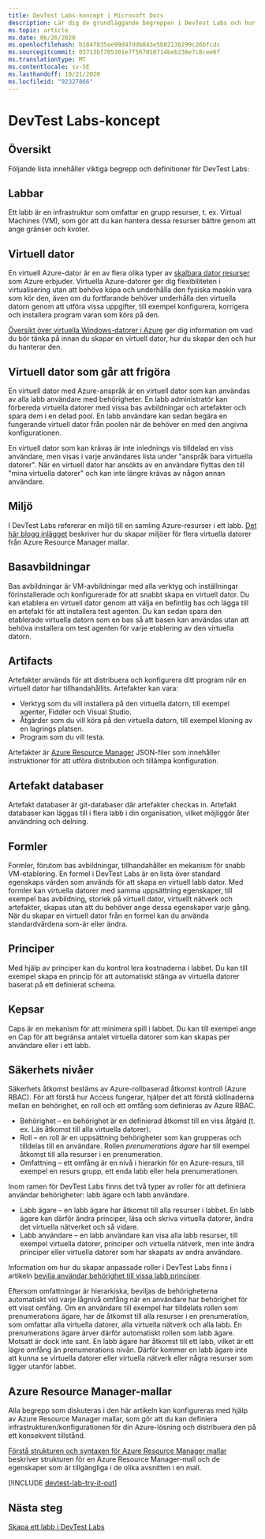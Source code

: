 ```yaml
---
title: DevTest Labs-koncept | Microsoft Docs
description: Lär dig de grundläggande begreppen i DevTest Labs och hur det kan göra det enkelt att skapa, hantera och övervaka virtuella Azure-datorer
ms.topic: article
ms.date: 06/26/2020
ms.openlocfilehash: b184f835ee99d47ddb843e5b02136299c26bfcdc
ms.sourcegitcommit: 03713bf705301e7f567010714beb236e7c8cee6f
ms.translationtype: MT
ms.contentlocale: sv-SE
ms.lasthandoff: 10/21/2020
ms.locfileid: "92327866"
---
```

# <a name="devtest-labs-concepts"></a>DevTest Labs-koncept
## <a name="overview"></a>Översikt
Följande lista innehåller viktiga begrepp och definitioner för DevTest Labs:

## <a name="labs"></a>Labbar
Ett labb är en infrastruktur som omfattar en grupp resurser, t. ex. Virtual Machines (VM), som gör att du kan hantera dessa resurser bättre genom att ange gränser och kvoter.

## <a name="virtual-machine"></a>Virtuell dator
En virtuell Azure-dator är en av flera olika typer av [skalbara dator resurser](/azure/architecture/guide/technology-choices/compute-decision-tree) som Azure erbjuder. Virtuella Azure-datorer ger dig flexibiliteten i virtualisering utan att behöva köpa och underhålla den fysiska maskin vara som kör den, även om du fortfarande behöver underhålla den virtuella datorn genom att utföra vissa uppgifter, till exempel konfigurera, korrigera och installera program varan som körs på den.

[Översikt över virtuella Windows-datorer i Azure](../virtual-machines/windows/overview.md) ger dig information om vad du bör tänka på innan du skapar en virtuell dator, hur du skapar den och hur du hanterar den.

## <a name="claimable-vm"></a>Virtuell dator som går att frigöra
En virtuell dator med Azure-anspråk är en virtuell dator som kan användas av alla labb användare med behörigheter. En labb administratör kan förbereda virtuella datorer med vissa bas avbildningar och artefakter och spara dem i en delad pool. En labb användare kan sedan begära en fungerande virtuell dator från poolen när de behöver en med den angivna konfigurationen.

En virtuell dator som kan krävas är inte inlednings vis tilldelad en viss användare, men visas i varje användares lista under "anspråk bara virtuella datorer". När en virtuell dator har ansökts av en användare flyttas den till "mina virtuella datorer" och kan inte längre krävas av någon annan användare.

## <a name="environment"></a>Miljö
I DevTest Labs refererar en miljö till en samling Azure-resurser i ett labb. [Det här blogg inlägget](./devtest-lab-faq.md#blog-post) beskriver hur du skapar miljöer för flera virtuella datorer från Azure Resource Manager mallar.

## <a name="base-images"></a>Basavbildningar
Bas avbildningar är VM-avbildningar med alla verktyg och inställningar förinstallerade och konfigurerade för att snabbt skapa en virtuell dator. Du kan etablera en virtuell dator genom att välja en befintlig bas och lägga till en artefakt för att installera test agenten. Du kan sedan spara den etablerade virtuella datorn som en bas så att basen kan användas utan att behöva installera om test agenten för varje etablering av den virtuella datorn.

## <a name="artifacts"></a>Artifacts
Artefakter används för att distribuera och konfigurera ditt program när en virtuell dator har tillhandahållits. Artefakter kan vara:

* Verktyg som du vill installera på den virtuella datorn, till exempel agenter, Fiddler och Visual Studio.
* Åtgärder som du vill köra på den virtuella datorn, till exempel kloning av en lagrings platsen.
* Program som du vill testa.

Artefakter är [Azure Resource Manager](../azure-resource-manager/management/overview.md) JSON-filer som innehåller instruktioner för att utföra distribution och tillämpa konfiguration.

## <a name="artifact-repositories"></a>Artefakt databaser
Artefakt databaser är git-databaser där artefakter checkas in. Artefakt databaser kan läggas till i flera labb i din organisation, vilket möjliggör åter användning och delning.

## <a name="formulas"></a>Formler
Formler, förutom bas avbildningar, tillhandahåller en mekanism för snabb VM-etablering. En formel i DevTest Labs är en lista över standard egenskaps värden som används för att skapa en virtuell labb dator.
Med formler kan virtuella datorer med samma uppsättning egenskaper, till exempel bas avbildning, storlek på virtuell dator, virtuellt nätverk och artefakter, skapas utan att du behöver ange dessa egenskaper varje gång. När du skapar en virtuell dator från en formel kan du använda standardvärdena som-är eller ändra.

## <a name="policies"></a>Principer
Med hjälp av principer kan du kontrol lera kostnaderna i labbet. Du kan till exempel skapa en princip för att automatiskt stänga av virtuella datorer baserat på ett definierat schema.

## <a name="caps"></a>Kepsar
Caps är en mekanism för att minimera spill i labbet. Du kan till exempel ange en Cap för att begränsa antalet virtuella datorer som kan skapas per användare eller i ett labb.

## <a name="security-levels"></a>Säkerhets nivåer
Säkerhets åtkomst bestäms av Azure-rollbaserad åtkomst kontroll (Azure RBAC). För att förstå hur Access fungerar, hjälper det att förstå skillnaderna mellan en behörighet, en roll och ett omfång som definieras av Azure RBAC.

* Behörighet – en behörighet är en definierad åtkomst till en viss åtgärd (t. ex. Läs åtkomst till alla virtuella datorer).
* Roll – en roll är en uppsättning behörigheter som kan grupperas och tilldelas till en användare. Rollen *prenumerations ägare* har till exempel åtkomst till alla resurser i en prenumeration.
* Omfattning – ett omfång är en nivå i hierarkin för en Azure-resurs, till exempel en resurs grupp, ett enda labb eller hela prenumerationen.

Inom ramen för DevTest Labs finns det två typer av roller för att definiera användar behörigheter: labb ägare och labb användare.

* Labb ägare – en labb ägare har åtkomst till alla resurser i labbet. En labb ägare kan därför ändra principer, läsa och skriva virtuella datorer, ändra det virtuella nätverket och så vidare.
* Labb användare – en labb användare kan visa alla labb resurser, till exempel virtuella datorer, principer och virtuella nätverk, men inte ändra principer eller virtuella datorer som har skapats av andra användare.

Information om hur du skapar anpassade roller i DevTest Labs finns i artikeln [bevilja användar behörighet till vissa labb principer](devtest-lab-grant-user-permissions-to-specific-lab-policies.md).

Eftersom omfattningar är hierarkiska, beviljas de behörigheterna automatiskt vid varje lågnivå omfång när en användare har behörighet för ett visst omfång. Om en användare till exempel har tilldelats rollen som prenumerations ägare, har de åtkomst till alla resurser i en prenumeration, som omfattar alla virtuella datorer, alla virtuella nätverk och alla labb. En prenumerations ägare ärver därför automatiskt rollen som labb ägare. Motsatt är dock inte sant. En labb ägare har åtkomst till ett labb, vilket är ett lägre omfång än prenumerations nivån. Därför kommer en labb ägare inte att kunna se virtuella datorer eller virtuella nätverk eller några resurser som ligger utanför labbet.

## <a name="azure-resource-manager-templates"></a>Azure Resource Manager-mallar
Alla begrepp som diskuteras i den här artikeln kan konfigureras med hjälp av Azure Resource Manager mallar, som gör att du kan definiera infrastrukturen/konfigurationen för din Azure-lösning och distribuera den på ett konsekvent tillstånd.

[Förstå strukturen och syntaxen för Azure Resource Manager mallar](../azure-resource-manager/templates/template-syntax.md#template-format) beskriver strukturen för en Azure Resource Manager-mall och de egenskaper som är tillgängliga i de olika avsnitten i en mall.

[!INCLUDE [devtest-lab-try-it-out](../../includes/devtest-lab-try-it-out.md)]

## <a name="next-steps"></a>Nästa steg
[Skapa ett labb i DevTest Labs](devtest-lab-create-lab.md)
